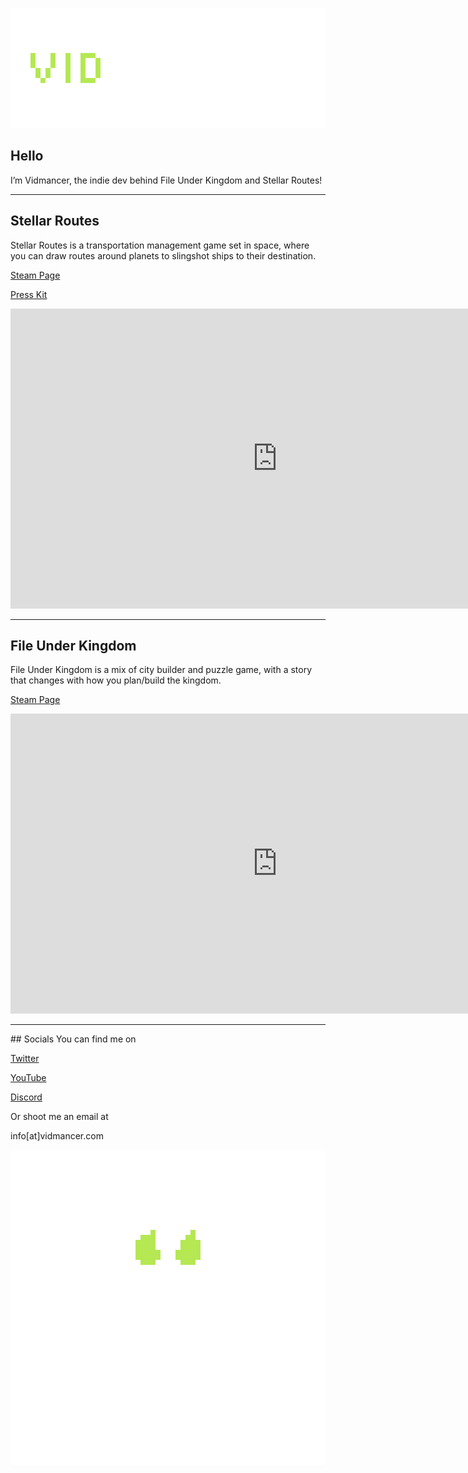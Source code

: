  <p align="center">
 <img src="assets/images/TextLogo3.png" alt="Image description">
 </p>

## Hello
I’m Vidmancer, the indie dev behind File Under Kingdom and Stellar Routes!
<hr>

## Stellar Routes
Stellar Routes is a transportation management game set in space, where you can draw routes around planets to slingshot ships to their destination.

[Steam Page](https://store.steampowered.com/app/3948490/Stellar_Routes/) 

[Press Kit](https://impress.games/press-kit/vidmancer/stellar-routes)

<p align="center">
<iframe width="853" height="480" src="https://www.youtube.com/embed/kLYNrF6ZSUA?si=i6XUDtOgFC3Yiivn" title="YouTube video player" frameborder="0" allow="accelerometer; autoplay; clipboard-write; encrypted-media; gyroscope; picture-in-picture" allowfullscreen></iframe>
</p>
<hr>

## File Under Kingdom
File Under Kingdom is a mix of city builder and puzzle game, with a story that changes with how you plan/build the kingdom. 

[Steam Page](https://store.steampowered.com/app/1851120/File_Under_Kingdom/) 

<p align="center">
<iframe width="853" height="480" src="https://www.youtube.com/embed/fAjBmZcs1X4" title="YouTube video player" frameborder="0" allow="accelerometer; autoplay; clipboard-write; encrypted-media; gyroscope; picture-in-picture" allowfullscreen></iframe>
</p>
    
<hr>
## Socials
You can find me on

[Twitter](https://twitter.com/vidmancer)

[YouTube](https://www.youtube.com/channel/UCL1xD-gBE7MswqJX0s-bFpg)

[Discord](https://discord.gg/eBnHH4SKw5)

Or shoot me an email at 

info[at]vidmancer.com

<p align="center">
 <img src="assets/images/Draft4.gif" alt="Image description">
 </p>
